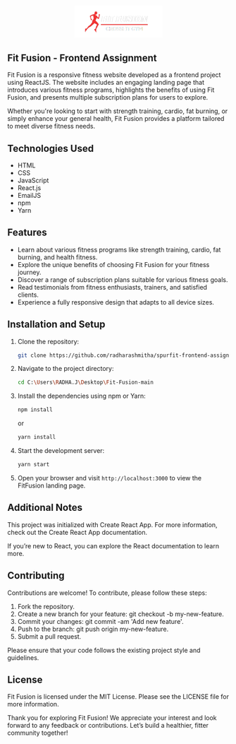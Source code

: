 <p align="center"> <img src="https://github.com/radharashmitha/spurfit-frontend-assignment/blob/main/src/assets/logo.png?raw=true" alt="Fit Fusion Logo" width="200"> </p>

## Fit Fusion - Frontend Assignment

Fit Fusion is a responsive fitness website developed as a frontend project using ReactJS. The website includes an engaging landing page that introduces various fitness programs, highlights the benefits of using Fit Fusion, and presents multiple subscription plans for users to explore.

Whether you're looking to start with strength training, cardio, fat burning, or simply enhance your general health, Fit Fusion provides a platform tailored to meet diverse fitness needs.


## Technologies Used

- HTML
- CSS
- JavaScript
- React.js
- EmailJS
- npm
- Yarn


## Features

- Learn about various fitness programs like strength training, cardio, fat burning, and health fitness.
- Explore the unique benefits of choosing Fit Fusion for your fitness journey.
- Discover a range of subscription plans suitable for various fitness goals.
- Read testimonials from fitness enthusiasts, trainers, and satisfied clients.
- Experience a fully responsive design that adapts to all device sizes.


## Installation and Setup


1. Clone the repository:

   ```bash
   git clone https://github.com/radharashmitha/spurfit-frontend-assignment.git
   ```

2. Navigate to the project directory:

   ```bash
   cd C:\Users\RADHA.J\Desktop\Fit-Fusion-main

   ```

3. Install the dependencies using npm or Yarn:

   ```bash
   npm install
   ```

   or

   ```bash
   yarn install
   ```

4. Start the development server:

   ```bash
   yarn start
   ```

5. Open your browser and visit `http://localhost:3000` to view the FitFusion landing page.


## Additional Notes

This project was initialized with Create React App. For more information, check out the Create React App documentation.

If you’re new to React, you can explore the React documentation to learn more.

## Contributing

Contributions are welcome! To contribute, please follow these steps:

1. Fork the repository.
2. Create a new branch for your feature: git checkout -b my-new-feature.
3. Commit your changes: git commit -am 'Add new feature'.
4. Push to the branch: git push origin my-new-feature.
5. Submit a pull request.

Please ensure that your code follows the existing project style and guidelines.

## License

Fit Fusion is licensed under the MIT License. Please see the LICENSE file for more information.

Thank you for exploring Fit Fusion! We appreciate your interest and look forward to any feedback or contributions. Let’s build a healthier, fitter community together!
